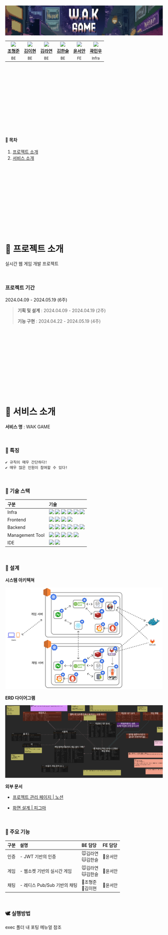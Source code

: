 ![logo](asset/banner.png)

<table>
  <tbody>
    <tr>
        <td align="center">
            <a href="https://github.com/ryuu9505">
            <img src="https://avatars.githubusercontent.com/u/66634707?v=4" width="256px"/>
                <br/>
                <b>조형준</b>
            </a>
            <br/>
            <sub>BE</sub>
        </td>
        <td align="center">
            <a href="https://github.com/olnuyh">
            <img src="https://avatars.githubusercontent.com/u/49039762?v=4" width="256px"/>
                <br/>
                <b>김이현</b>
            </a>
            <br/>
            <sub>BE</sub>
        </td>
        <td align="center">
            <a href="https://github.com/fkdusrh">
            <img src="https://avatars.githubusercontent.com/u/84490586?v=4" width="256px"/>
                <br/>
                <b>김라연</b>
            </a>
            <br/>
            <sub>BE</sub>
        </td>
        <td align="center">
            <a href="https://github.com/slcloe">
            <img src="https://avatars.githubusercontent.com/u/67732600?v=4" width="256px"/>
                <br/>
                <b>김한슬</b>
            </a>
            <br/>
            <sub>BE</sub>
        </td>
        <td align="center">
            <a href="https://github.com/annyoon">
            <img src="https://avatars.githubusercontent.com/u/79207743?v=4" width="256px"/>
                <br/>
                <b>윤서안</b>
            </a>
            <br/>
            <sub>FE</sub>
        </td>
        <td align="center">
            <a href="https://github.com/minwoo-kwak">
            <img src="https://avatars.githubusercontent.com/u/117497001?v=4" width="256px"/>
                <br/>
                <b>곽민우</b>
            </a>
            <br/>
            <sub>Infra</sub>
        </td>
    </tr>
  </tbody>
</table>

<br>
<br>
<br>
<br>
<br>
<br>
<br>
<br>
<br>
<br>
<br>
<br>

#### 📃 목차

1. [프로젝트 소개](#-프로젝트-소개)   
2. [서비스 소개](#-주요-기능)  
<!-- 3. [팀 소개](#-팀-소개)   -->

<br>
<br>
<br>
<br>
<br>
<br>
<br>
<br>
<br>
<br>
<br>
<br>

# 📜 프로젝트 소개

실시간 웹 게임 개발 프로젝트

<br>

### 프로젝트 기간
2024.04.09 - 2024.05.19 (6주)

> **기획 및 설계** : 2024.04.09 - 2024.04.19 (2주)
>
> **기능 구현** : 2024.04.22 - 2024.05.19 (4주)

<br>
<br>
<br>
<br>
<br>
<br>
<br>
<br>
<br>
<br>
<br>
<br>

# 📑 서비스 소개 

**서비스 명** : WAK GAME

<br>

### 🧤 특징
    ✔ 규칙이 매우 간단하다!
    ✔ 매우 많은 인원이 참여할 수 있다!


<br>

### 🍿 기술 스택
|구분|기술|
|:---|:---|
|Infra|<img src="https://img.shields.io/badge/AWS-FF9900?style=flat-square&logo=amazonaws&logoColor=white"> <img src="https://img.shields.io/badge/NGINX-009639?style=flat-square&logo=nginx&logoColor=white"> <img src="https://img.shields.io/badge/DOCKER-2496ED?style=flat-square&logo=docker&logoColor=white"> <img src="https://img.shields.io/badge/K8S-326CE5?style=flat-square&logo=kubernetes&logoColor=white"> <img src="https://img.shields.io/badge/UBUNTU-E95420?style=flat-square&logo=ubuntu&logoColor=white"> <img src="https://img.shields.io/badge/JENKINS-D24939?style=flat-square&logo=jenkins&logoColor=white">|
|Frontend|<img src="https://img.shields.io/badge/HTML5-E34F26?style=flat-square&logo=html5&logoColor=white"> <img src="https://img.shields.io/badge/CSS3-1572B6?style=flat-square&logo=css3&logoColor=white"> <img src="https://img.shields.io/badge/JS-F7DF1E?style=flat-square&logo=javascript&logoColor=white"> <img src="https://img.shields.io/badge/REACT-61DAFB?style=flat-square&logo=react&logoColor=white">|
|Backend|<img src="https://img.shields.io/badge/JAVA-FF4000?style=flat-square&logo=openjdk&logoColor=white"> <img src="https://img.shields.io/badge/SPRING-6DB33F?style=flat-square&logo=spring&logoColor=white"> <img src="https://img.shields.io/badge/HIBERNATE-59666C?style=flat-square&logo=hibernate&logoColor=white"> <img src="https://img.shields.io/badge/MARIADB-003545?style=flat-square&logo=mariadb&logoColor=white"> <img src="https://img.shields.io/badge/REDIS-DC382D?style=flat-square&logo=redis&logoColor=white"> <img src="https://img.shields.io/badge/MONGODB-47A248?style=flat-square&logo=mongodb&logoColor=white">|
|Management Tool|<img src="https://img.shields.io/badge/Jira-0052CC?style=flat-square&logo=Jira&logoColor=white"> <img src="https://img.shields.io/badge/GitLab-FC6D26?style=flat-square&logo=GitLab&logoColor=white"> <img src="https://img.shields.io/badge/MATTERMOST-0058CC?style=flat-square&logo=mattermost&logoColor=white"> <img src="https://img.shields.io/badge/NOTION-000000?style=flat-square&logo=notion&logoColor=white"> <img src="https://img.shields.io/badge/FIGMA-F24E1E?style=flat-square&logo=figma&logoColor=white">
|IDE|<img src="https://img.shields.io/badge/vscode-007ACC?style=flat-square&logo=visualstudiocode&logoColor=white"> <img src="https://img.shields.io/badge/IntellJ IDEA-000000?style=flat-square&logo=intellijidea&logoColor=white">|

<br>

### 📃 설계

**시스템 아키텍쳐**

![...](asset/arch.png)

**ERD 다이어그램**

![...](asset/erd.png)

**외부 문서**

- [프로젝트 관리 페이지 | 노션](https://ritzy-doom-b84.notion.site/2024-04-09-ing-1666b82f3b1743dea5bdd5cadb70d23a?pvs=4)

- [화면 설계 | 피그마](https://www.figma.com/design/n4P98ORpCAIpDXfny4mWdt/Untitled?node-id=0-1&t=EKuxFhTQti5T6gin-1)

<br>

### 🥾 주요 기능

|구분| 설명                                                                             | BE 담당 | FE 담당 |
|:---|:-------------------------------------------------------------------------------|:---|:---|
|인증| - JWT 기반의 인증 |🐭김라연<br>🐱김한슬|🐹윤서안|
|게임| - 웹소켓 기반의 실시간 게임 |🐭김라연<br>🐱김한슬|🐹윤서안|
|채팅| - 레디스 Pub/Sub 기반의 채팅  |🐷조형준<br>🐰김이현|🐹윤서안|

<br>

### 🕊 실행방법

exec 폴더 내 포팅 메뉴얼 참조
